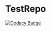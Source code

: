 # TestRepo


[![Codacy Badge](https://api.codacy.com/project/badge/Grade/6f72570e43bd4908855552d6398fdb5e)](https://www.codacy.com/app/mohan8teen/TestRepo?utm_source=github.com&amp;utm_medium=referral&amp;utm_content=mohan8teen/TestRepo&amp;utm_campaign=badger)
